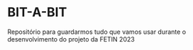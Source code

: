 # BIT-A-BIT
Repositório para guardarmos tudo que vamos usar durante o desenvolvimento do projeto da FETIN 2023

